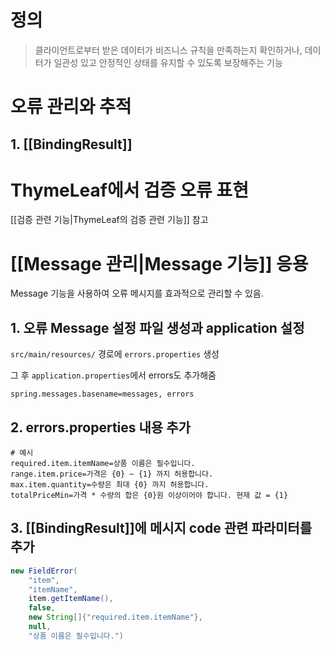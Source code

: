 # 정의

>클라이언트로부터 받은 데이터가 비즈니스 규칙을 만족하는지 확인하거나, 데이터가 일관성 있고 안정적인 상태를 유지할 수 있도록 보장해주는 기능

# 오류 관리와 추적

## 1. [[BindingResult]]

# ThymeLeaf에서 검증 오류 표현

[[검증 관련 기능|ThymeLeaf의 검증 관련 기능]] 참고

# [[Message 관리|Message 기능]] 응용

Message 기능을 사용하여 오류 메시지를 효과적으로 관리할 수 있음.

## 1. 오류 Message 설정 파일 생성과 application 설정

 `src/main/resources/` 경로에 `errors.properties` 생성
 
 그 후 `application.properties`에서 errors도 추가해줌
```properties
spring.messages.basename=messages, errors
```

## 2. errors.properties 내용 추가
```properties
# 예시
required.item.itemName=상품 이름은 필수입니다.
range.item.price=가격은 {0} ~ {1} 까지 허용합니다.
max.item.quantity=수량은 최대 {0} 까지 허용합니다.
totalPriceMin=가격 * 수량의 합은 {0}원 이상이어야 합니다. 현재 값 = {1}
```
## 3. [[BindingResult]]에 메시지 code 관련 파라미터를 추가

```java
new FieldError(
	"item", 
	"itemName", 
	item.getItemName(), 
	false, 
	new String[]{"required.item.itemName"}, 
	null, 
	"상품 이름은 필수입니다.")
```

